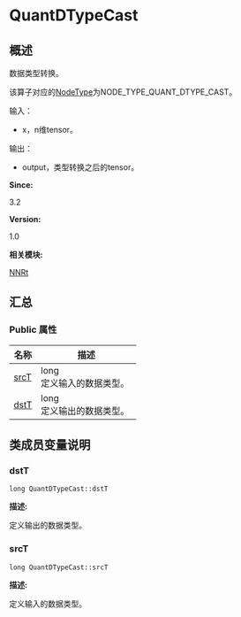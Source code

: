 # QuantDTypeCast


## 概述

数据类型转换。

该算子对应的[NodeType](_n_n_rt.md#nodetype)为NODE_TYPE_QUANT_DTYPE_CAST。

输入：

- x，n维tensor。

输出：

- output，类型转换之后的tensor。

**Since:**

3.2

**Version:**

1.0

**相关模块:**

[NNRt](_n_n_rt.md)


## 汇总


### Public 属性

  | 名称 | 描述 | 
| -------- | -------- |
| [srcT](#srct) | long<br/>定义输入的数据类型。&nbsp; | 
| [dstT](#dstt) | long<br/>定义输出的数据类型。&nbsp; | 


## 类成员变量说明


### dstT

  
```
long QuantDTypeCast::dstT
```
**描述:**

定义输出的数据类型。


### srcT

  
```
long QuantDTypeCast::srcT
```
**描述:**

定义输入的数据类型。
